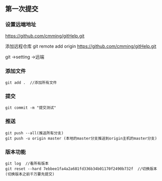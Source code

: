 ## 第一次提交
### 设置远端地址
https://github.com/cmming/gitHelp.git

添加远程仓库
git remote add origin https://github.com/cmming/gitHelp.git

git ->setting ->远端


### 添加文件 
    git add .  //添加所有文件

### 提交 
    git commit -m "提交测试"

### 推送
    git push --all(推送所有分支)
    git push -u origin master (本地的master分支推送到origin主机的master分支)


### 版本功能

    git log  //看所有版本
    git reset --hard 7ebbee1fa4a2a681fd336b34b01170f2490b732f  //切换版本  (切换版本之前千万要先提交)